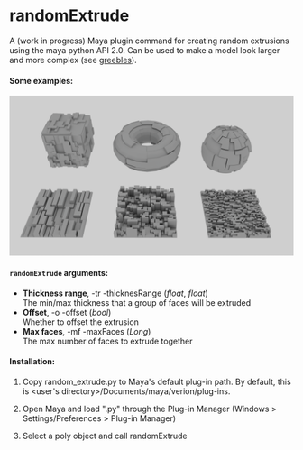 # randomExtrude
A (work in progress) Maya plugin command for creating random extrusions using the maya python API 2.0. Can be used to make a model look larger and more complex (see [greebles](https://en.wikipedia.org/wiki/Greeble)). 

#### Some examples: 

<img src="images/random_extrude_examples.png" width="700" />

#### <code>randomExtrude</code> arguments:
- **Thickness range**, -tr -thicknesRange (*float*, *float*) <br>
The min/max thickness that a group of faces will be extruded 
- **Offset**, -o -offset (*bool*) <br>
Whether to offset the extrusion 
- **Max faces**, -mf -maxFaces (*Long*) <br>
The max number of faces to extrude together 

#### Installation: 

1. Copy random_extrude.py to Maya's default plug-in path. By default, this is <user's directory>/Documents/maya/verion/plug-ins.

2. Open Maya and load ".py" through the Plug-in Manager (Windows > Settings/Preferences > Plug-in Manager)

3. Select a poly object and call randomExtrude
